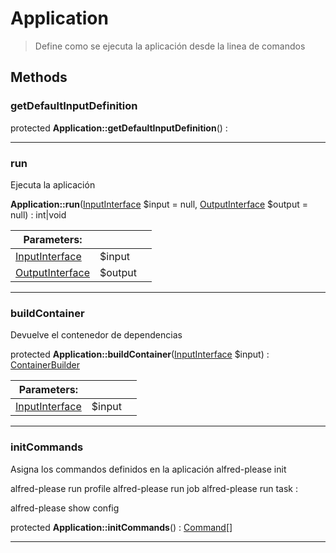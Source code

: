 
                                                                                                                                            
    
# Application


> Define como se ejecuta la aplicación desde la linea de comandos
>
> 








## Methods

### getDefaultInputDefinition



protected **Application::getDefaultInputDefinition**() : 



---


### run
Ejecuta la aplicación


**Application::run**([InputInterface](../../../../InputInterface.md) $input = null, [OutputInterface](../../../../OutputInterface.md) $output = null) : int|void


|Parameters: | | |
| --- | --- | --- |
|[InputInterface](../../../../InputInterface.md) |$input |  |
|[OutputInterface](../../../../OutputInterface.md) |$output |  |

---


### buildContainer
Devuelve el contenedor de dependencias


protected **Application::buildContainer**([InputInterface](../../../../InputInterface.md) $input) : [ContainerBuilder](../../../../ContainerBuilder.md)


|Parameters: | | |
| --- | --- | --- |
|[InputInterface](../../../../InputInterface.md) |$input |  |

---


### initCommands
Asigna los commandos definidos en la aplicación
alfred-please init

alfred-please run profile <profile>
alfred-please run job <job>
alfred-please run task <job>:<task>

alfred-please show config

protected **Application::initCommands**() : [Command](../../../../Command.md)[]



---


                                                                                                                                                                                                                                                                                                                                                                                                            
    
                                                                                                                                                                                                                                                                             
                